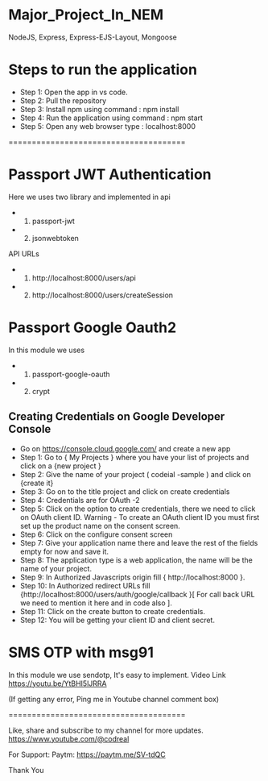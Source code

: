 # Major_Project_In_NEM

NodeJS, Express, Express-EJS-Layout, Mongoose

# Steps to run the application

- Step 1: Open the app in vs code. 
- Step 2: Pull the repository
- Step 3: Install npm using command : npm install
- Step 4: Run the application using command : npm start 
- Step 5: Open any web browser type : localhost:8000

======================================

# Passport JWT Authentication

Here we uses two library and implemented in api
- 1. passport-jwt
- 2. jsonwebtoken

API URLs

- 1. http://localhost:8000/users/api
- 2. http://localhost:8000/users/createSession

# Passport Google Oauth2

In this module we uses 
- 1. passport-google-oauth
- 2. crypt

## Creating Credentials on Google Developer Console

- Go on https://console.cloud.google.com/ and create a new app
- Step 1: Go to { My Projects } where you have your list of projects and click on a
{new project }
- Step 2: Give the name of your project ( codeial -sample ) and click on {create it}
- Step 3: Go on to the title project and click on create credentials
- Step 4: Credentials are for OAuth -2
- Step 5: Click on the option to create credentials, there we need to click on OAuth client ID.
Warning - To create an OAuth client ID you must first set up the product name on
the consent screen.
- Step 6: Click on the configure consent screen
- Step 7: Give your application name there and leave the rest of the fields empty for now and
save it.
- Step 8: The application type is a web application, the name will be the name of your project.
- Step 9: In Authorized Javascripts origin fill { http://localhost:8000 }.
- Step 10: In Authorized redirect URLs fill {http://localhost:8000/users/auth/google/callback
}[ For call back URL we need to mention it here and in code also ].
- Step 11: Click on the create button to create credentials.
- Step 12: You will be getting your client ID and client secret.

# SMS OTP with msg91 

In this module we use sendotp, It's easy to implement.
Video Link https://youtu.be/YtBHI5lJRRA

(If getting any error, Ping me in Youtube channel comment box)

======================================

Like, share and subscribe to my channel for more updates.
https://www.youtube.com/@codreal

For Support:
Paytm: https://paytm.me/SV-tdQC

Thank You
